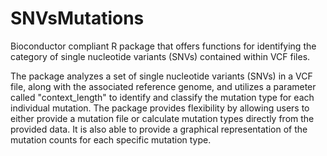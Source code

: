 # SNVsMutations
Bioconductor compliant R package that offers functions for identifying the category of single nucleotide variants (SNVs) contained within VCF files.


The package analyzes a set of single nucleotide variants (SNVs) in a VCF file, along with the associated reference genome, and utilizes a parameter called "context_length" to identify and classify the mutation type for each individual mutation. The package provides flexibility by allowing users to either provide a mutation file or calculate mutation types directly from the provided data. It is also able to provide a graphical representation of the mutation counts for each specific mutation type. 
